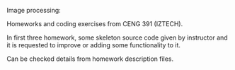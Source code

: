 Image processing:

Homeworks and coding exercises from CENG 391 (IZTECH).

In first three homework, some skeleton source code given by instructor and it is requested to improve or adding some functionality to it.

Can be checked details from homework description files. 
